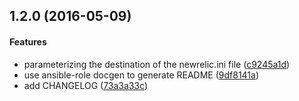 <a name="1.2.0"></a>
## 1.2.0 (2016-05-09)


#### Features

*   parameterizing the destination of the newrelic.ini file ([c9245a1d](https://github.com/weareinteractive/ansible-php5-newrelic/commit/c9245a1d3e999dd114829ebd73dcb55040426012))
*   use ansible-role docgen to generate README ([9df8141a](https://github.com/weareinteractive/ansible-php5-newrelic/commit/9df8141a9ba72e5c2e5803aa52a6f288bb60f4f1))
*   add CHANGELOG ([73a3a33c](https://github.com/weareinteractive/ansible-php5-newrelic/commit/73a3a33c95e71e9b2851d51ccd6df9d8490c1189))



